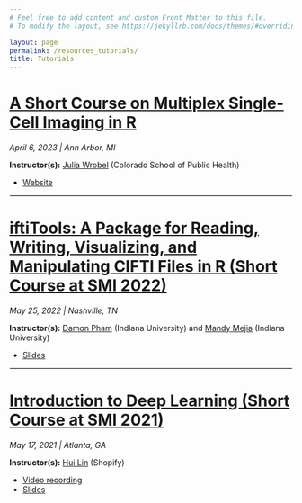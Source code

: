 ```yaml
---
# Feel free to add content and custom Front Matter to this file.
# To modify the layout, see https://jekyllrb.com/docs/themes/#overriding-theme-defaults

layout: page
permalink: /resources_tutorials/
title: Tutorials
---
```


[A Short Course on Multiplex Single-Cell Imaging in R](http://juliawrobel.com/MI_tutorial/)
===============
<i>April 6, 2023 | Ann Arbor, MI</i>

<b>Instructor(s):</b> [Julia Wrobel](http://juliawrobel.com/) (Colorado School of Public Health)
- [Website](http://juliawrobel.com/MI_tutorial/)

<hr style="border:1px solid #DEDEDE">

[iftiTools: A Package for Reading, Writing, Visualizing, and Manipulating CIFTI Files in R (Short Course at SMI 2022)](https://github.com/damondpham/ciftiTools-demo-SMI-2022/) 
===============
<i>May 25, 2022 | Nashville, TN</i>

<b>Instructor(s):</b> [Damon Pham](https://damondpham.github.io/) (Indiana University) and [Mandy Mejia](https://mandymejia.com/) (Indiana University)
- [Slides](https://github.com/damondpham/ciftiTools-demo-SMI-2022/)

<hr style="border:1px solid #DEDEDE">

[Introduction to Deep Learning (Short Course at SMI 2021)](https://smi2021emory.github.io/Program/docs/short-course.html)
===============
<i>May 17, 2021 | Atlanta, GA</i>

<b>Instructor(s):</b> [Hui Lin](https://smi2021emory.github.io/Program/docs/short-course.html) (Shopify)
- [Video recording](https://www.youtube.com/watch?v=5vNPm7Akp9U&list=PLwENUD1LkzXLXYGi5zItDMJLIxDF01WVw&index=2) 
- [Slides](https://smi2021.scientistcafe.com/)




